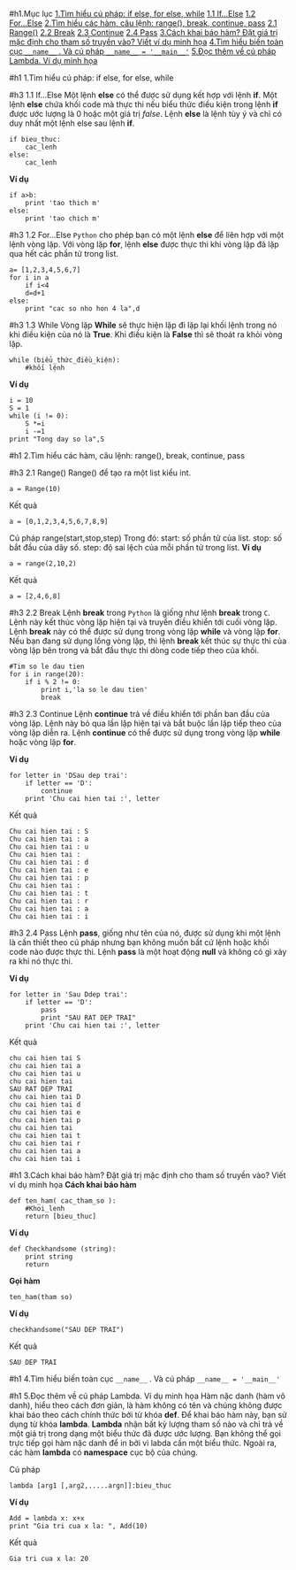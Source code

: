 #h1.Mục lục
[1.Tìm hiểu cú pháp: if else, for else, while](#1)
    [1.1 If...Else](#1.1)
    [1.2 For...Else](1.2)
    [](#1.3)
[2.Tìm hiểu các hàm, câu lệnh: range(), break, continue, pass](#2)
    [2.1 Range()](#2.1)
    [2.2 Break](#2.2)
    [2.3 Continue](#2.3)
    [2.4 Pass](#2.4)
[3.Cách khai báo hàm? Đặt giá trị mặc định cho tham số truyền vào? Viết ví dụ minh họa](#3)
[4.Tìm hiểu biến toàn cục `__name__` . Và cú pháp `__name__ = '__main__'`](#4)
[5.Đọc thêm về cú pháp Lambda. Ví dụ minh họa](#5)

<a name="1"></a>

#h1 1.Tìm hiểu cú pháp: if else, for else, while

<a name="1.1"></a>

#h3 1.1 If...Else
Một lệnh **else** có thể được sử dụng kết hợp với lệnh **if**. Một lệnh **else** chứa khối code mà thực thi nếu biểu thức điều kiện trong lệnh **if** được ước lượng là 0 hoặc một giá trị *false*. Lệnh **else** là lệnh tùy ý và chỉ có duy nhất một lệnh else sau lệnh **if**.

    if bieu_thuc:
        cac_lenh
    else:
        cac_lenh

**Ví dụ**

    if a>b:
        print 'tao thich m'
    else: 
        print 'tao chich m'

<a name="1.2"></a>

#h3 1.2 For...Else
`Python` cho phép bạn có một lệnh **else** để liên hợp với một lệnh vòng lặp. Với vòng lặp **for**, lệnh **else** được thực thi khi vòng lặp đã lặp qua hết các phần tử trong list.

    a= [1,2,3,4,5,6,7]
    for i in a
        if i<4
        d=d+1
    else:
        print "cac so nho hon 4 la",d

<a name="1.3"></a>

#h3 1.3 While
Vòng lặp **While** sẽ thực hiện lặp đi lặp lại khối lệnh trong nó khi điều kiện của nó là **True**. Khi điều kiện là **False** thì sẽ thoát ra khỏi vòng lặp.

    while (biểu_thức_điều_kiện):
        #khối lệnh

**Ví dụ**

    i = 10
    S = 1
    while (i != 0):
        S *=i
        i -=1
    print "Tong day so la",S

<a name="2"></a>

#h1 2.Tìm hiểu các hàm, câu lệnh: range(), break, continue, pass

<a name="2.1"></a>

#h3 2.1 Range()
Range() để tạo ra một list kiểu int. 


    a = Range(10)

Kết quả

    a = [0,1,2,3,4,5,6,7,8,9] 

Cú pháp range(start,stop,step)
    Trong đó:
        start: số phần tử của list.
        stop: số bắt đầu của dãy số.
        step: độ sai lệch của mỗi phần tử trong list.
**Ví dụ**

    a = range(2,10,2)

Kết quả
    
    a = [2,4,6,8]

<a name="2.2"></a>

#h3 2.2 Break
Lệnh **break** trong `Python` là giống như lệnh **break** trong `C`. Lệnh này kết thúc vòng lặp hiện tại và truyền điều khiển tới cuối vòng lặp. Lệnh **break** này có thể được sử dụng trong vòng lặp **while** và vòng lặp **for**. Nếu bạn đang sử dụng lồng vòng lặp, thì lệnh **break** kết thúc sự thực thi của vòng lặp bên trong và bắt đầu thực thi dòng code tiếp theo của khối.

    #Tim so le dau tien
    for i in range(20):
        if i % 2 != 0:
            print i,'la so le dau tien'
            break

<a name="2.3"></a>

#h3 2.3 Continue
Lệnh **continue** trả về điều khiển tới phần ban đầu của vòng lặp. Lệnh này bỏ qua lần lặp hiện tại và bắt buộc lần lặp tiếp theo của vòng lặp diễn ra. Lệnh **continue** có thể được sử dụng trong vòng lặp **while** hoặc vòng lặp **for**.

**Ví dụ**

    for letter in 'DSau dep trai':    
        if letter == 'D':
            continue
        print 'Chu cai hien tai :', letter
   
Kết quả

    Chu cai hien tai : S
    Chu cai hien tai : a
    Chu cai hien tai : u
    Chu cai hien tai :  
    Chu cai hien tai : d
    Chu cai hien tai : e
    Chu cai hien tai : p
    Chu cai hien tai :  
    Chu cai hien tai : t
    Chu cai hien tai : r
    Chu cai hien tai : a
    Chu cai hien tai : i


<a name="2.4"></a>

#h3 2.4 Pass
Lệnh **pass**, giống như tên của nó, được sử dụng khi một lệnh là cần thiết theo cú pháp nhưng bạn không muốn bất cứ lệnh hoặc khối code nào được thực thi. Lệnh **pass** là một hoạt động **null** và không có gì xảy ra khi nó thực thi.

**Ví dụ**
    
    for letter in 'Sau Ddep trai':    
        if letter == 'D':
            pass
            print "SAU RAT DEP TRAI"
        print 'Chu cai hien tai :', letter

Kết quả

    chu cai hien tai S
    chu cai hien tai a
    chu cai hien tai u
    chu cai hien tai  
    SAU RAT DEP TRAI
    chu cai hien tai D
    chu cai hien tai d
    chu cai hien tai e
    chu cai hien tai p
    chu cai hien tai  
    chu cai hien tai t
    chu cai hien tai r
    chu cai hien tai a
    chu cai hien tai i


 <a name="3"></a>

#h1 3.Cách khai báo hàm? Đặt giá trị mặc định cho tham số truyền vào? Viết ví dụ minh họa
**Cách khai báo hàm**

    def ten_ham( cac_tham_so ):
        #Khoi_lenh
        return [bieu_thuc]
    

**Ví dụ**

    def Checkhandsome (string):
        print string
        return

**Gọi hàm**

    ten_ham(tham so)

**Ví dụ**
    
    checkhandsome("SAU DEP TRAI")

Kết quả 
    
    SAU DEP TRAI

<a name="4"></a>

#h1 4.Tìm hiểu biến toàn cục `__name__` . Và cú pháp `__name__ = '__main__'`



<a name="5"></a>

#h1 5.Đọc thêm về cú pháp Lambda. Ví dụ minh họa
Hàm nặc danh (hàm vô danh), hiểu theo cách đơn giản, là hàm không có tên và chúng không được khai báo theo cách chính thức bởi từ khóa **def**. Để khai báo hàm này, bạn sử dụng từ khóa **lambda**. **Lambda** nhận bất kỳ lượng tham số nào và chỉ trả về một giá trị trong dạng một biểu thức đã được ước lượng. Bạn không thể gọi trực tiếp gọi hàm nặc danh để in bởi vì labda cần một biểu thức. Ngoài ra, các hàm **lambda** có **namespace** cục bộ của chúng.

Cú pháp

    lambda [arg1 [,arg2,.....argn]]:bieu_thuc

**Ví dụ**

    Add = lambda x: x+x
    print "Gia tri cua x la: ", Add(10)

Kết quả 
    
    Gia tri cua x la: 20




